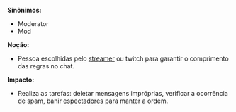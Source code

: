 **Sinônimos:** 
* Moderator
* Mod

**Noção:** 
* Pessoa escolhidas pelo [streamer](https://github.com/gabrielziegler3/Requisitos-2018-1/wiki/Streamer) ou twitch para garantir o comprimento das regras no chat.

**Impacto:**
* Realiza as tarefas: deletar mensagens impróprias, verificar a ocorrência de spam, banir [espectadores](https://github.com/gabrielziegler3/Requisitos-2018-1/wiki/Viewer) para manter a ordem.

